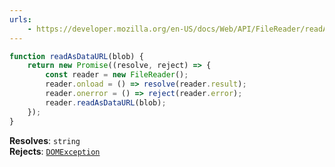 ```yaml
---
urls:
    - https://developer.mozilla.org/en-US/docs/Web/API/FileReader/readAsDataURL
---
```


```js
function readAsDataURL(blob) {
    return new Promise((resolve, reject) => {
        const reader = new FileReader();
        reader.onload = () => resolve(reader.result);
        reader.onerror = () => reject(reader.error);
        reader.readAsDataURL(blob);
    });
}
```

**Resolves**: `string` \
**Rejects**: [`DOMException`](https://developer.mozilla.org/en-US/docs/Web/API/DOMException)
